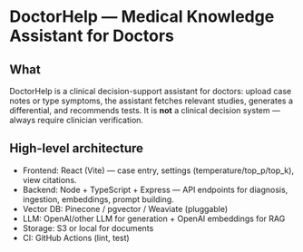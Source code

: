 # DoctorHelp — Medical Knowledge Assistant for Doctors

## What
DoctorHelp is a clinical decision-support assistant for doctors: upload case notes or type symptoms, the assistant fetches relevant studies, generates a differential, and recommends tests. It is **not** a clinical decision system — always require clinician verification.

## High-level architecture
- Frontend: React (Vite) — case entry, settings (temperature/top_p/top_k), view citations.
- Backend: Node + TypeScript + Express — API endpoints for diagnosis, ingestion, embeddings, prompt building.
- Vector DB: Pinecone / pgvector / Weaviate (pluggable)
- LLM: OpenAI/other LLM for generation + OpenAI embeddings for RAG
- Storage: S3 or local for documents
- CI: GitHub Actions (lint, test)
